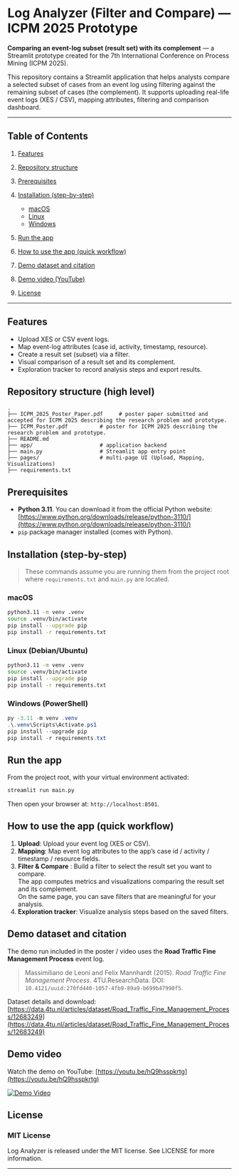﻿# Log Analyzer (Filter and Compare) — ICPM 2025 Prototype

**Comparing an event-log subset (result set) with its complement** — a Streamlit prototype created for the 7th International Conference on Process Mining (ICPM 2025).

This repository contains a Streamlit application that helps analysts compare a selected subset of cases from an event log using filtering against the remaining subset of cases (the complement).
It supports uploading real-life event logs (XES / CSV), mapping attributes, filtering and comparison dashboard.

---

## Table of Contents

1. [Features](#features)
2. [Repository structure](#repository-structure)
3. [Prerequisites](#prerequisites)
4. [Installation (step-by-step)](#installation-step-by-step)

   * [macOS](#macos)
   * [Linux](#linux)
   * [Windows](#windows)
5. [Run the app](#run-the-app)
6. [How to use the app (quick workflow)](#how-to-use-the-app-quick-workflow)
7. [Demo dataset and citation](#demo-dataset-and-citation)
8. [Demo video (YouTube)](#demo-video-youtube)
9. [License](#license)

---

## Features

* Upload XES or CSV event logs.
* Map event-log attributes (case id, activity, timestamp, resource).
* Create a result set (subset) via a filter.
* Visual comparison of a result set and its complement.
* Exploration tracker to record analysis steps and export results.

## Repository structure (high level)

```
.
├── ICPM_2025_Poster_Paper.pdf     # poster paper submitted and accepted for ICPM 2025 describing the research problem and prototype.
├── ICPM_Poster.pdf          # poster for ICPM 2025 describing the research problem and prototype.
├── README.md
├── app/                     # application backend
├── main.py                  # Streamlit app entry point
├── pages/                   # multi-page UI (Upload, Mapping, Visualizations)
├── requirements.txt
```

## Prerequisites

* **Python 3.11**.
  You can download it from the official Python website: [https://www.python.org/downloads/release/python-3110/](https://www.python.org/downloads/release/python-3110/)
* `pip` package manager installed (comes with Python).

## Installation (step-by-step)

> These commands assume you are running them from the project root where `requirements.txt` and `main.py` are located.

### macOS

```bash
python3.11 -m venv .venv
source .venv/bin/activate
pip install --upgrade pip
pip install -r requirements.txt
```

### Linux (Debian/Ubuntu)

```bash
python3.11 -m venv .venv
source .venv/bin/activate
pip install --upgrade pip
pip install -r requirements.txt
```

### Windows (PowerShell)

```powershell
py -3.11 -m venv .venv
.\.venv\Scripts\Activate.ps1
pip install --upgrade pip
pip install -r requirements.txt
```

## Run the app

From the project root, with your virtual environment activated:

```bash
streamlit run main.py
```

Then open your browser at: `http://localhost:8501`.

## How to use the app (quick workflow)

1. **Upload**: Upload your event log (XES or CSV).
2. **Mapping**: Map event log attributes to the app’s case id / activity / timestamp / resource fields.
3. **Filter & Compare** : Build a filter to select the result set you want to compare.  
   The app computes metrics and visualizations comparing the result set and its complement.  
   On the same page, you can save filters that are meaningful for your analysis.
4. **Exploration tracker**: Visualize analysis steps based on the saved filters.


## Demo dataset and citation

The demo run included in the poster / video uses the **Road Traffic Fine Management Process** event log.

> Massimiliano de Leoni and Felix Mannhardt (2015). *Road Traffic Fine Management Process*. 4TU.ResearchData. DOI: `10.4121/uuid:270fd440-1057-4fb9-89a9-b699b47990f5`.

Dataset details and download: [https://data.4tu.nl/articles/dataset/Road_Traffic_Fine_Management_Process/12683249](https://data.4tu.nl/articles/dataset/Road_Traffic_Fine_Management_Process/12683249)

## Demo video

Watch the demo on YouTube: [https://youtu.be/hQ9hsspkrtg](https://youtu.be/hQ9hsspkrtg)

[![Demo Video](https://img.youtube.com/vi/hQ9hsspkrtg/0.jpg)](https://youtu.be/hQ9hsspkrtg)

## License

### MIT License

Log Analyzer is released under the MIT license. See LICENSE for more information.

---

